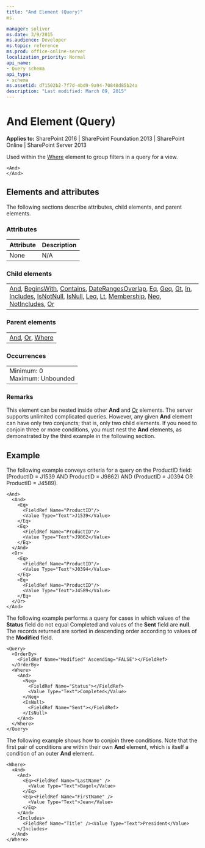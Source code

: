 ```yaml
---
title: "And Element (Query)"
ms.

manager: soliver
ms.date: 3/9/2015
ms.audience: Developer
ms.topic: reference
ms.prod: office-online-server
localization_priority: Normal
api_name:
- Query schema
api_type:
- schema
ms.assetid: d71502b2-7f7d-4bd9-9a94-70848d85b24a
description: "Last modified: March 09, 2015"
---
```


# And Element (Query)

 
  
 **Applies to:** SharePoint 2016 | SharePoint Foundation 2013 | SharePoint Online | SharePoint Server 2013
  
Used within the [Where](where-element-query.md) element to group filters in a query for a view. 
  
```
<And>
</And>
```

## Elements and attributes  

The following sections describe attributes, child elements, and parent elements.  

### Attributes

|**Attribute**|**Description**|
|:-----|:-----|
|None  <br/> |N/A  <br/> |
   
### Child elements

||
|:-----|
|[And](and-element-query.md), [BeginsWith](beginswith-element-query.md), [Contains](contains-element-query.md), [DateRangesOverlap](daterangesoverlap-element-query.md), [Eq](eq-element-query.md), [Geq](geq-element-query.md), [Gt](gt-element-query.md), [In](in-element-query.md), [Includes](includes-element-query.md), [IsNotNull](isnotnull-element-query.md), [IsNull](isnull-element-query.md), [Leq](leq-element-query.md), [Lt](lt-element-query.md), [Membership](membership-element-query.md), [Neq](neq-element-query.md), [NotIncludes](notincludes-element-query.md), [Or](or-element-query.md)|
   
### Parent elements

||
|:-----|
|[And](and-element-query.md), [Or](or-element-query.md), [Where](where-element-query.md)|
   
### Occurrences

||
|:-----|
|Minimum: 0  <br/> Maximum: Unbounded  <br/> |
   
### Remarks

This element can be nested inside other **And** and [Or](or-element-query.md) elements. The server supports unlimited complicated queries. However, any given **And** element can have only two conjuncts; that is, only two child elements. If you need to conjoin three or more conditions, you must nest the **And** elements, as demonstrated by the third example in the following section. 
  
## Example

The following example conveys criteria for a query on the ProductID field: (ProductID = J1539 AND ProductID = J9862) AND (ProductID = J0394 OR ProductID = J4589).
  
```
<And>
  <And>
    <Eq>
      <FieldRef Name="ProductID"/>
      <Value Type="Text">J1539</Value>
    </Eq>
    <Eq>
      <FieldRef Name="ProductID"/>
      <Value Type="Text">J9862</Value>
    </Eq>
  </And>
  <Or>
    <Eq>
      <FieldRef Name="ProductID"/>
      <Value Type="Text">J0394</Value>
    </Eq>
    <Eq>
      <FieldRef Name="ProductID"/>
      <Value Type="Text">J4589</Value>
    </Eq>
  </Or>
</And>
```

The following example performs a query for cases in which values of the **Status** field do not equal Completed and values of the **Sent** field are **null**. The records returned are sorted in descending order according to values of the **Modified** field. 
  
```
<Query>
  <OrderBy>
    <FieldRef Name="Modified" Ascending="FALSE"></FieldRef>
  </OrderBy>
  <Where>
    <And>
      <Neq>
        <FieldRef Name="Status"></FieldRef>
        <Value Type="Text">Completed</Value>
      </Neq>
      <IsNull>
        <FieldRef Name="Sent"></FieldRef>
      </IsNull>
    </And>
  </Where>
</Query>
```

The following example shows how to conjoin three conditions. Note that the first pair of conditions are within their own **And** element, which is itself a condition of an outer **And** element. 
  
```
<Where>
  <And>
    <And>
      <Eq><FieldRef Name="LastName" />
        <Value Type="Text">Bagel</Value>
      </Eq>
      <Eq><FieldRef Name="FirstName" />
        <Value Type="Text">Jean</Value>
      </Eq>
    </And>
    <Includes>
      <FieldRef Name="Title" /><Value Type="Text">President</Value>
    </Includes>
  </And>
</Where>

```


